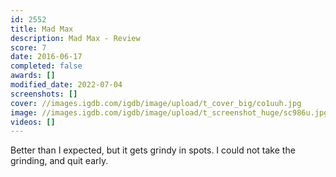 ```yaml
---
id: 2552
title: Mad Max
description: Mad Max - Review
score: 7
date: 2016-06-17
completed: false
awards: []
modified_date: 2022-07-04
screenshots: []
cover: //images.igdb.com/igdb/image/upload/t_cover_big/co1uuh.jpg
image: //images.igdb.com/igdb/image/upload/t_screenshot_huge/sc986u.jpg
videos: []
---
```

Better than I expected, but it gets grindy in spots. I could not take the grinding, and quit early.